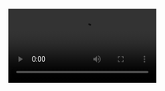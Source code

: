 <video autoplay><source src="https://www.youtube.com/watch?v=VeAK7Bv4F1o" type="video/mp4"></video>
<canvas style="display:none;"></canvas>

<script>
const captureVideoButton = document.querySelector(
  "#screenshot .capture-button"
);
const screenshotButton = document.querySelector("#screenshot-button");
const img = document.querySelector("#screenshot img");
const video = document.querySelector("#screenshot video");

const canvas = document.createElement("canvas");

captureVideoButton.onclick = function () {
  navigator.mediaDevices
    .getUserMedia(constraints)
    .then(handleSuccess)
    .catch(handleError);
};

screenshotButton.onclick = video.onclick = function () {
  canvas.width = video.videoWidth;
  canvas.height = video.videoHeight;
  canvas.getContext("2d").drawImage(video, 0, 0);
  // Other browsers will fall back to image/png
  img.src = canvas.toDataURL("image/webp");
};

function handleSuccess(stream) {
  screenshotButton.disabled = false;
  video.srcObject = stream;
}
</script>
